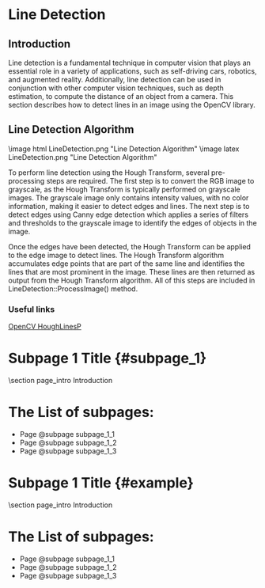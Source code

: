 # Line Detection


## Introduction

Line detection is a fundamental technique in computer vision that plays an
essential role in a variety of applications, such as self-driving cars,
robotics, and augmented reality. Additionally, line detection can be used in
conjunction with other computer vision techniques, such as depth estimation, to
compute the distance of an object from a camera. This section describes how to
detect lines in an image using the OpenCV library.

## Line Detection Algorithm

<!-- prettier-ignore-start -->
\image html LineDetection.png "Line Detection Algorithm" 
\image latex LineDetection.png "Line Detection Algorithm"
<!-- prettier-ignore-end -->

To perform line detection using the Hough Transform, several pre-processing
steps are required. The first step is to convert the RGB image to grayscale, as
the Hough Transform is typically performed on grayscale images. The grayscale
image only contains intensity values, with no color information, making it
easier to detect edges and lines. The next step is to detect edges using Canny
edge detection which applies a series of filters and thresholds to the grayscale
image to identify the edges of objects in the image.

Once the edges have been detected, the Hough Transform can be applied to the
edge image to detect lines. The Hough Transform algorithm accumulates edge
points that are part of the same line and identifies the lines that are most
prominent in the image. These lines are then returned as output from the Hough
Transform algorithm. All of this steps are included in
LineDetection::ProcessImage() method.

### Useful links

[OpenCV HoughLinesP](http://docs.opencv.org/2.4/modules/imgproc/doc/feature_detection.html?highlight=houghlinesp#houghlinesp)


# Subpage 1 Title {#subpage_1}
\section page_intro Introduction

# The List of subpages:

* Page @subpage subpage_1_1
* Page @subpage subpage_1_2
* Page @subpage subpage_1_3

# Subpage 1 Title {#example}
\section page_intro Introduction

# The List of subpages:

* Page @subpage subpage_1_1
* Page @subpage subpage_1_2
* Page @subpage subpage_1_3